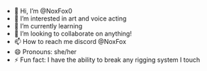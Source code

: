 - 👋 Hi, I’m @NoxFox0
- 👀 I’m interested in art and voice acting
- 🌱 I’m currently learning 
- 💞️ I’m looking to collaborate on anything!
- 📫 How to reach me discord @NoxFox
- 😄 Pronouns: she/her
- ⚡ Fun fact: I have the ability to break any rigging system I touch

<!---
NoxFox0/NoxFox0 is a ✨ special ✨ repository because its `README.md` (this file) appears on your GitHub profile.
You can click the Preview link to take a look at your changes.
--->
